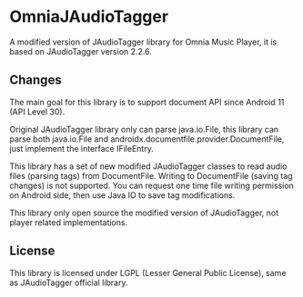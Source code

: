 # OmniaJAudioTagger
A modified version of JAudioTagger library for Omnia Music Player, it is based on JAudioTagger version 2.2.6.

## Changes
The main goal for this library is to support document API since Android 11 (API Level 30).

Original JAudioTagger library only can parse java.io.File, this library can parse both java.io.File and androidx.documentfile.provider.DocumentFile, just implement the interface IFileEntry.

This library has a set of new modified JAudioTagger classes to read audio files (parsing tags) from DocumentFile. Writing to DocumentFile (saving tag changes) is not supported. You can request one time file writing permission on Android side, then use Java IO to save tag modifications.

This library only open source the modified version of JAudioTagger, not player related implementations.

## License
This library is licensed under LGPL (Lesser General Public License), same as JAudioTagger official library.